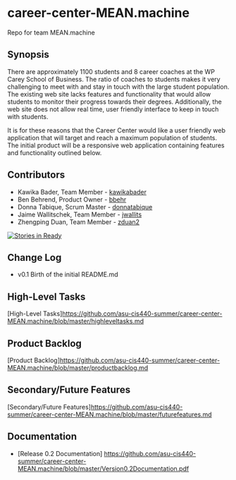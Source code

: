# career-center-MEAN.machine
Repo for team MEAN.machine

## Synopsis

There are approximately 1100 students and 8 career coaches at the WP Carey School of Business.  The ratio of coaches to students makes it very challenging to meet with and stay in touch with the large student population.  The existing web site lacks features and functionality that would allow students to monitor their progress towards their degrees.  Additionally, the web site does not allow real time, user friendly interface to keep in touch with students. 

It is for these reasons that the Career Center would like a user friendly web application that will target and reach a maximum population of students.  The initial product will be a responsive web application containing features and functionality outlined below.

## Contributors

- Kawika Bader, Team Member - [kawikabader](https://github.com/kawikabader)
- Ben Behrend, Product Owner - [bbehr](https://github.com/bbehr)
- Donna Tabique, Scrum Master - [donnatabique](https://github.com/donnatabique)
- Jaime Wallitschek, Team Member - [jwallits](https://github.com/jwallits)
- Zhengping Duan, Team Member - [zduan2](https://gibhub.com/zduan2)

[![Stories in Ready](https://badge.waffle.io/asu-cis440-summer/career-center-MEAN.machine.svg?label=ready&title=Ready)](http://waffle.io/asu-cis440-summer/career-center-MEAN.machine)

## Change Log
- v0.1 Birth of the initial README.md

## High-Level Tasks
[High-Level Tasks]https://github.com/asu-cis440-summer/career-center-MEAN.machine/blob/master/highleveltasks.md

## Product Backlog
[Product Backlog]https://github.com/asu-cis440-summer/career-center-MEAN.machine/blob/master/productbacklog.md

## Secondary/Future Features
[Secondary/Future Features]https://github.com/asu-cis440-summer/career-center-MEAN.machine/blob/master/futurefeatures.md

## Documentation
* [Release 0.2 Documentation] https://github.com/asu-cis440-summer/career-center-MEAN.machine/blob/master/Version0.2Documentation.pdf

